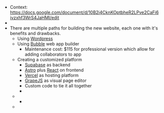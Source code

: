 - Context: https://docs.google.com/document/d/10B2i4CknKOptbheR2LPve2CaFi6ivzxhf3WrS4JaHMI/edit
-
- There are multiple paths for building the new website, each one with it's benefits and drawbacks.
	- Using [Wordpress](https://wordpress.org/)
	- Using [Bubble](https://bubble.io/) web app builder
		- Maintenance cost: $115 for professional version which allow for adding collaborators to app
	- Creating a customized platform
		- [Supabase](https://supabase.com/) as backend
		- [Astro](https://astro.build/) plus [React](https://reactjs.org/) on frontend
		- [Vercel](https://vercel.com/) as hosting platform
		- [GrapeJS](https://grapesjs.com) as visual page editor
		- Custom code to tie it all together
		-
	-
		-
	-